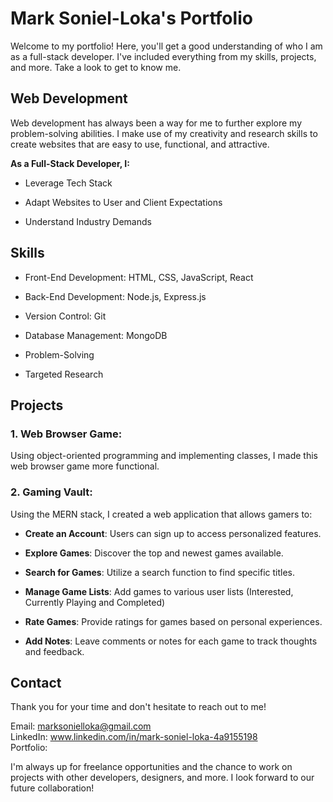 # Mark Soniel-Loka's Portfolio

Welcome to my portfolio! Here, you'll get a good understanding of who I am as a full-stack developer.
I've included everything from my skills, projects, and more.
Take a look to get to know me.

## Web Development

Web development has always been a way for me to further explore my problem-solving abilities.
I make use of my creativity and research skills to create websites that are easy to use, functional,
and attractive. 

**As a Full-Stack Developer, I:**

* Leverage Tech Stack

* Adapt Websites to User and Client Expectations

* Understand Industry Demands

## Skills

* Front-End Development: HTML, CSS, JavaScript, React

* Back-End Development: Node.js, Express.js

* Version Control: Git

* Database Management: MongoDB

* Problem-Solving 

* Targeted Research 

## Projects

### 1. Web Browser Game: 

Using object-oriented programming and implementing classes, I made this web browser game more functional. 

### 2. Gaming Vault:

Using the MERN stack, I created a web application that allows gamers to: 

* **Create an Account**: Users can sign up to access personalized features.

* **Explore Games**: Discover the top and newest games available.

* **Search for Games**: Utilize a search function to find specific titles.

* **Manage Game Lists**: Add games to various user lists (Interested, Currently Playing and Completed)

* **Rate Games**: Provide ratings for games based on personal experiences.

* **Add Notes**: Leave comments or notes for each game to track thoughts and feedback.

## Contact

Thank you for your time and don't hesitate to reach out to me!

Email: marksonielloka@gmail.com <br>
LinkedIn: www.linkedin.com/in/mark-soniel-loka-4a9155198 <br>
Portfolio:

I'm always up for freelance opportunities and the chance to work on projects with other developers, designers, and more. I look forward to our future collaboration!
